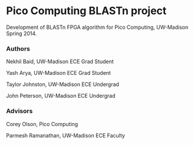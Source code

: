 Pico Computing BLASTn project
==========

Development of BLASTn FPGA algorithm for Pico Computing, UW-Madison Spring 2014.

<h3>Authors</h3>

Nekhil Baid, UW-Madison ECE Grad Student

Yash Arya, UW-Madison ECE Grad Student

Taylor Johnston, UW-Madison ECE Undergrad

John Peterson, UW-Madison ECE Undergrad

<h3>Advisors</h3>

Corey Olson, Pico Computing

Parmesh Ramanathan, UW-Madison ECE Faculty
